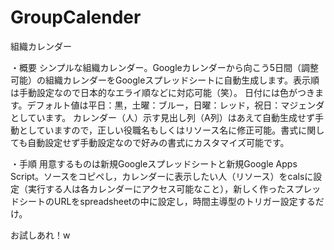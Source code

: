 # GroupCalender
組織カレンダー

・概要
シンプルな組織カレンダー。Googleカレンダーから向こう5日間（調整可能）の組織カレンダーをGoogleスプレッドシートに自動生成します。表示順は手動設定なので日本的なエライ順などに対応可能（笑）。
日付には色がつきます。デフォルト値は平日：黒，土曜：ブルー，日曜：レッド，祝日：マジェンダとしています。
カレンダー（人）示す見出し列（A列）はあえて自動生成せず手動としていますので，正しい役職名もしくはリソース名に修正可能。書式に関しても自動設定せず手動設定なので好みの書式にカスタマイズ可能です。

・手順
用意するものは新規Googleスプレッドシートと新規Google Apps Script。ソースをコピペし，カレンダーに表示したい人（リソース）をcalsに設定（実行する人は各カレンダーにアクセス可能なこと），新しく作ったスプレッドシートのURLをspreadsheetの中に設定し，時間主導型のトリガー設定するだけ。

お試しあれ！w
